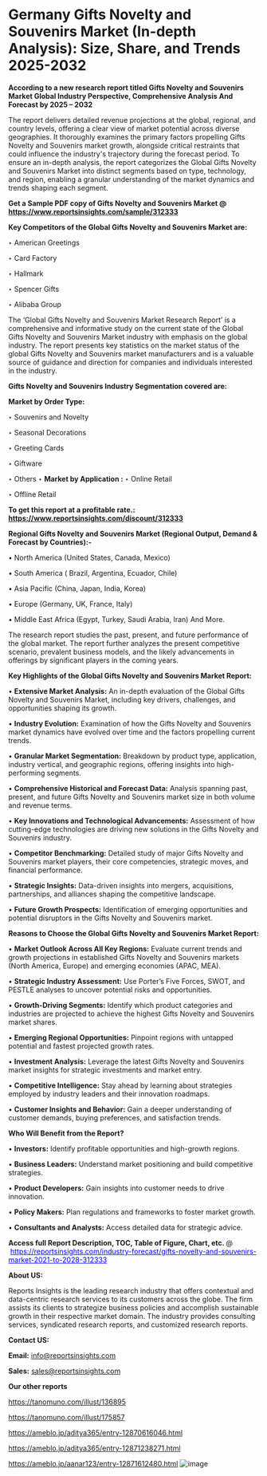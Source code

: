 # Germany Gifts Novelty and Souvenirs Market (In-depth Analysis): Size, Share, and Trends 2025-2032

<strong>According to a new research report titled Gifts Novelty and Souvenirs Market Global Industry Perspective, Comprehensive Analysis And Forecast by 2025 – 2032</strong>

The report delivers detailed revenue projections at the global, regional, and country levels, offering a clear view of market potential across diverse geographies. It thoroughly examines the primary factors propelling Gifts Novelty and Souvenirs market growth, alongside critical restraints that could influence the industry's trajectory during the forecast period. To ensure an in-depth analysis, the report categorizes the Global Gifts Novelty and Souvenirs Market into distinct segments based on type, technology, and region, enabling a granular understanding of the market dynamics and trends shaping each segment.

<strong>Get a Sample PDF copy of Gifts Novelty and Souvenirs Market </strong><strong>@<a href=https://www.reportsinsights.com/sample/312333 style=color:#0000ff;> https://www.reportsinsights.com/sample/312333</a></strong></font>

<strong>Key Competitors of the Global Gifts Novelty and Souvenirs Market are:</strong>

‣ American Greetings

‣ Card Factory

‣ Hallmark

‣ Spencer Gifts

‣ Alibaba Group

The ‘Global Gifts Novelty and Souvenirs Market Research Report’ is a comprehensive and informative study on the current state of the Global Gifts Novelty and Souvenirs Market industry with emphasis on the global industry. The report presents key statistics on the market status of the global Gifts Novelty and Souvenirs market manufacturers and is a valuable source of guidance and direction for companies and individuals interested in the industry.

<strong>Gifts Novelty and Souvenirs Industry Segmentation covered are:</strong>

<strong>Market by Order Type: </strong>

‣ Souvenirs and Novelty

‣ Seasonal Decorations

‣ Greeting Cards

‣ Giftware

‣ Others
‣ 
<strong>Market by Application :</strong>
‣ Online Retail

‣ Offline Retail

<strong>To get this report at a profitable rate.: <a href=https://www.reportsinsights.com/discount/312333 style=color:#0000ff;>https://www.reportsinsights.com/discount/312333</a></strong></font>

<strong>Regional Gifts Novelty and Souvenirs Market (Regional Output, Demand &amp; Forecast by Countries):-</strong>

• North America (United States, Canada, Mexico)

• South America ( Brazil, Argentina, Ecuador, Chile)

• Asia Pacific (China, Japan, India, Korea)

• Europe (Germany, UK, France, Italy)

• Middle East Africa (Egypt, Turkey, Saudi Arabia, Iran) And More.

The research report studies the past, present, and future performance of the global market. The report further analyzes the present competitive scenario, prevalent business models, and the likely advancements in offerings by significant players in the coming years.

<strong>Key Highlights of the Global Gifts Novelty and Souvenirs Market Report:</strong>

• <strong>Extensive Market Analysis:</strong> An in-depth evaluation of the Global Gifts Novelty and Souvenirs Market, including key drivers, challenges, and opportunities shaping its growth.

• <strong>Industry Evolution:</strong> Examination of how the Gifts Novelty and Souvenirs market dynamics have evolved over time and the factors propelling current trends.

• <strong>Granular Market Segmentation:</strong> Breakdown by product type, application, industry vertical, and geographic regions, offering insights into high-performing segments.

• <strong>Comprehensive Historical and Forecast Data:</strong> Analysis spanning past, present, and future Gifts Novelty and Souvenirs market size in both volume and revenue terms.

• <strong>Key Innovations and Technological Advancements:</strong> Assessment of how cutting-edge technologies are driving new solutions in the Gifts Novelty and Souvenirs industry.

• <strong>Competitor Benchmarking:</strong> Detailed study of major Gifts Novelty and Souvenirs market players, their core competencies, strategic moves, and financial performance.

• <strong>Strategic Insights:</strong> Data-driven insights into mergers, acquisitions, partnerships, and alliances shaping the competitive landscape.

• <strong>Future Growth Prospects:</strong> Identification of emerging opportunities and potential disruptors in the Gifts Novelty and Souvenirs market.

<strong>Reasons to Choose the Global Gifts Novelty and Souvenirs Market Report:</strong>

• <strong>Market Outlook Across All Key Regions:</strong> Evaluate current trends and growth projections in established Gifts Novelty and Souvenirs markets (North America, Europe) and emerging economies (APAC, MEA).

• <strong>Strategic Industry Assessment:</strong> Use Porter’s Five Forces, SWOT, and PESTLE analyses to uncover potential risks and opportunities.

• <strong>Growth-Driving Segments:</strong> Identify which product categories and industries are projected to achieve the highest Gifts Novelty and Souvenirs market shares.

• <strong>Emerging Regional Opportunities:</strong> Pinpoint regions with untapped potential and fastest projected growth rates.

• <strong>Investment Analysis:</strong> Leverage the latest Gifts Novelty and Souvenirs market insights for strategic investments and market entry.

• <strong>Competitive Intelligence:</strong> Stay ahead by learning about strategies employed by industry leaders and their innovation roadmaps.

• <strong>Customer Insights and Behavior:</strong> Gain a deeper understanding of customer demands, buying preferences, and satisfaction trends.

<strong>Who Will Benefit from the Report?</strong>

• <strong>Investors:</strong> Identify profitable opportunities and high-growth regions.

• <strong>Business Leaders:</strong> Understand market positioning and build competitive strategies.

• <strong>Product Developers:</strong> Gain insights into customer needs to drive innovation.

• <strong>Policy Makers:</strong> Plan regulations and frameworks to foster market growth.

• <strong>Consultants and Analysts:</strong> Access detailed data for strategic advice.
</ul>
<strong>Access full Report Description, TOC, Table of Figure, Chart, etc. </strong>@  <a href=https://reportsinsights.com/industry-forecast/gifts-novelty-and-souvenirs-market-2021-to-2028-312333 style=color:#0000ff;>https://reportsinsights.com/industry-forecast/gifts-novelty-and-souvenirs-market-2021-to-2028-312333</a></font>

<strong><strong>About US</strong>:</strong>

Reports Insights is the leading research industry that offers contextual and data-centric research services to its customers across the globe. The firm assists its clients to strategize business policies and accomplish sustainable growth in their respective market domain. The industry provides consulting services, syndicated research reports, and customized research reports.

<strong>Contact US:</strong>

<p class=""""><b>Email:</b> <a href=mailto:info@reportsinsights.com>info@reportsinsights.com</a></p>
<p class=""""><b>Sales:</b> <a href=mailto:sales@reportsinsights.com>sales@reportsinsights.com</a></p>

<strong>Our other reports</strong>

<a href=https://tanomuno.com/illust/136895>https://tanomuno.com/illust/136895</a>

<a href=https://tanomuno.com/illust/175857>https://tanomuno.com/illust/175857</a>

<a href=https://ameblo.jp/aditya365/entry-12870616046.html>https://ameblo.jp/aditya365/entry-12870616046.html</a>

<a href=https://ameblo.jp/aditya365/entry-12871238271.html>https://ameblo.jp/aditya365/entry-12871238271.html</a>

<a href=https://ameblo.jp/aanar123/entry-12871612480.html>https://ameblo.jp/aanar123/entry-12871612480.html</a>
![image](https://github.com/user-attachments/assets/cae26bcf-2bb0-402d-a936-a7442216e916)
